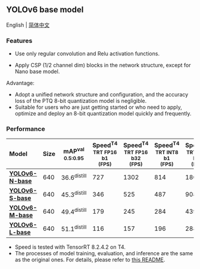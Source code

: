 ## YOLOv6 base model

English | [简体中文](./README_cn.md)

### Features

- Use only regular convolution and Relu activation functions.

- Apply CSP (1/2 channel dim) blocks in the network structure, except for Nano base model.

Advantage:

- Adopt a unified network structure and configuration, and the accuracy loss of the PTQ 8-bit quantization model is negligible.
- Suitable for users who are just getting started or who need to apply, optimize and deploy an 8-bit quantization model quickly and frequently.

### Performance

| Model                                                                                          | Size | mAP<sup>val<br/>0.5:0.95 | Speed<sup>T4<br/>TRT FP16 b1 <br/>(FPS) | Speed<sup>T4<br/>TRT FP16 b32 <br/>(FPS) | Speed<sup>T4<br/>TRT INT8 b1 <br/>(FPS) | Speed<sup>T4<br/>TRT INT8 b32 <br/>(FPS) | Params<br/><sup> (M) | FLOPs<br/><sup> (G) |
| :--------------------------------------------------------------------------------------------- | ---- | ------------------------ | --------------------------------------- | ---------------------------------------- | --------------------------------------- | ---------------------------------------- | -------------------- | ------------------- |
| [**YOLOv6-N-base**](https://github.com/meituan/YOLOv6/releases/download/0.3.0/yolov6n_base.pt) | 640  | 36.6<sup>distill         | 727                                     | 1302                                     | 814                                     | 1805                                     | 4.65                 | 11.46               |
| [**YOLOv6-S-base**](https://github.com/meituan/YOLOv6/releases/download/0.3.0/yolov6s_base.pt) | 640  | 45.3<sup>distill         | 346                                     | 525                                      | 487                                     | 908                                      | 13.14                | 30.6                |
| [**YOLOv6-M-base**](https://github.com/meituan/YOLOv6/releases/download/0.3.0/yolov6m_base.pt) | 640  | 49.4<sup>distill         | 179                                     | 245                                      | 284                                     | 439                                      | 28.33                | 72.30               |
| [**YOLOv6-L-base**](https://github.com/meituan/YOLOv6/releases/download/0.3.0/yolov6l_base.pt) | 640  | 51.1<sup>distill         | 116                                     | 157                                      | 196                                     | 288                                      | 59.61                | 150.89              |

- Speed is tested with TensorRT 8.2.4.2 on T4.
- The processes of model training, evaluation, and inference are the same as the original ones. For details, please refer to [this README](https://github.com/meituan/YOLOv6#quick-start).
